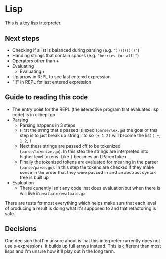 # Lisp

This is a toy lisp interpreter.

## Next steps

- Checking if a list is balanced during parsing (e.g. `")))))))()"`)
- Handing strings that contain spaces (e.g. `"berries for all!"`)
- Operators other than +
- Evaluating
  - Evaluating +
- Up arrow in REPL to see last entered expression
- "!!" in REPL for last entered expression

## Guide to reading this code

- The entry point for the REPL (the interactive program that evaluates lisp
  code) is in cli/repl.go
- Parsing
  - Parsing happens in 3 steps
  - First the string that's passed is lexed (`parse/lex.go`) the goal of this
    step is to just break up string into so `(+ 1 2)` will become the list `(`,
    `+`, `1` ,`2`, `)`
  - Next these strings are passed off to be tokenized (`parse/tokenize.go`). In
    this step the strings are interpreted into higher level tokens. Like `(`
    becomes an LParenToken
  - Finally the tokenized tokens are evaluated for meaning in the parser
    (`parse/parse.go`). In this step the tokens are checked if they make sense
    in the order that they were passed in and an abstract syntax tree is built
    up
- Evaluation
  - There currently isn't any code that does evaluation but when there is will
    live in `evaluate/evaluate.go`

There are tests for most everything which helps make sure that each level of
producing a result is doing what it's supposed to and that refactoring is safe.

## Decisions

One decision that I'm unsure about is that this interpreter currently does not
use s-expressions. It builds up full arrays instead. This is different than most
lisps and I'm unsure how it'll play out in the long term.
